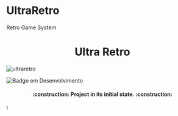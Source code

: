 # UltraRetro
Retro Game System
<h1 align="center"> Ultra Retro </h1>

![ultraretro](https://user-images.githubusercontent.com/99426154/200126474-6ae4a11a-a666-4ab8-9a70-6c63a8692bf2.png)



![Badge em Desenvolvimento](http://img.shields.io/static/v1?label=STATUS&message=EM%20DESENVOLVIMENTO&color=GREEN&style=for-the-badge)
<h4 align="center">     :construction:  Project in its initial state.  :construction:</h4>!
